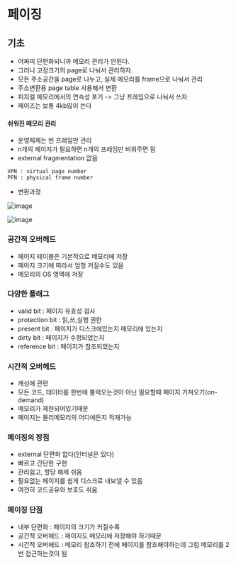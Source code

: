 # 페이징
## 기초
- 어짜피 단편화되니까 메모리 관리가 안된다.
- 그러니 고정크기의 page로 나눠서 관리하자.
- 모든 주소공간을 page로 나누고, 실제 메모리를 frame으로 나눠서 관리
- 주소변환용 page table 사용해서 변환
- 피지컬 메모리에서의 연속성 포기 -> 그냥 프레임으로 나눠서 쓰자
- 페이즈는 보통 4kb많이 쓴다

#### 쉬워진 메모리 관리
- 운영체제는 빈 프레임만 관리
- n개의 페이지가 필요하면 n개의 프레임만 비워주면 됨
- external fragmentation 없음

``` 
VPN : virtual page number
PFN : physical frame number
```

- 변환과정

![image](https://user-images.githubusercontent.com/30014736/197397523-bfa26fa9-0c2f-4b77-8390-27f8d2a45135.png)

![image](https://user-images.githubusercontent.com/30014736/197397556-239e7efd-0afe-4c7a-b542-ed5a88712421.png)

### 공간적 오버헤드
- 페이지 테이블은 기본적으로 메모리에 저장
- 페이지 크기에 따라서 엄청 커질수도 있음
- 메모리의 OS 영역에 저장

### 다양한 플래그
- valid bit : 페이지 유효성 검사
- protection bit : 읽,쓰,실행 권한
- present bit : 페이지가 디스크에있는지 메모리에 있는지
- dirty bit : 페이지가 수정되었는지
- reference bit : 페이지가 참조되었는지

### 시간적 오버헤드
- 캐싱에 관련
- 모든 코드, 데이터를 한번에 불럭오는것이 아닌 필요할때 페이지 가져오기(on-demand)
- 메모리가 제한되어있기때문
- 페이지는 물리메모리의 어디에든지 적재가능

### 페이징의 장점
- external 단편화 없다(인터널은 있다)
- 빠르고 간단한 구현
- 관리쉽고, 할당 해제 쉬움
- 필요없는 페이지를 쉽게 디스크로 내보낼 수 있음
- 여전히 코드공유와 보호도 쉬움

### 페이징 단점
- 내부 단편화 : 페이지의 크기가 커질수록
- 공간적 오버헤드 : 페이지도 메모리에 저장해야 하기때문
- 시간적 오버헤드 : 메모리 참조하기 전에 페이지를 참조해야하는데 그럼 메모리를 2번 접근하는것이 됨
